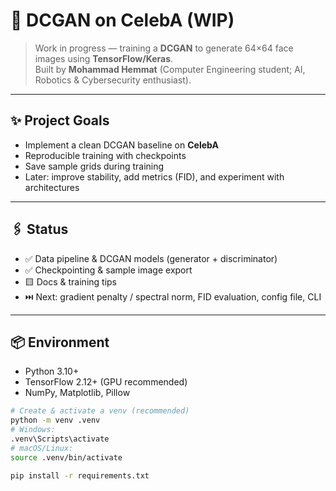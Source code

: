 # 🧪 DCGAN on CelebA (WIP)

> Work in progress — training a **DCGAN** to generate 64×64 face images using **TensorFlow/Keras**.  
> Built by **Mohammad Hemmat** (Computer Engineering student; AI, Robotics & Cybersecurity enthusiast).

---

## ✨ Project Goals
- Implement a clean DCGAN baseline on **CelebA**
- Reproducible training with checkpoints
- Save sample grids during training
- Later: improve stability, add metrics (FID), and experiment with architectures

---

## 🖇️ Status
- ✅ Data pipeline & DCGAN models (generator + discriminator)
- ✅ Checkpointing & sample image export
- 🟨 Docs & training tips
- ⏭️ Next: gradient penalty / spectral norm, FID evaluation, config file, CLI

---

## 📦 Environment

- Python 3.10+
- TensorFlow 2.12+ (GPU recommended)
- NumPy, Matplotlib, Pillow

```bash
# Create & activate a venv (recommended)
python -m venv .venv
# Windows:
.venv\Scripts\activate
# macOS/Linux:
source .venv/bin/activate

pip install -r requirements.txt

